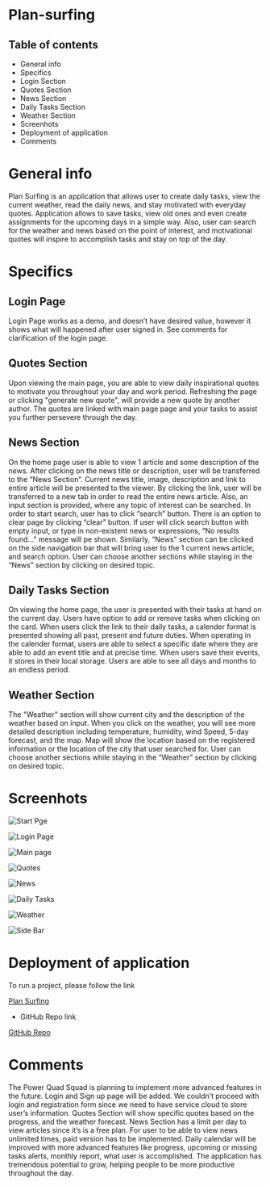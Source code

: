 # Plan-surfing

## Table of contents

* General info
* Specifics
 * Login Section
 * Quotes Section
 * News Section
 * Daily Tasks Section
 * Weather Section
 * Screenhots
 * Deployment of application
 * Comments



# General info

   Plan Surfing is an application that allows user to create daily tasks, view the current weather, read the daily news, and stay motivated with everyday quotes. Application allows to save tasks, view old ones and even create assignments for the upcoming days in a simple way. Also, user can search for the weather and news based on the point of interest, and motivational quotes will inspire to accomplish tasks and stay on top of the day. 




# Specifics

 ## Login Page

  Login Page works as a demo, and doesn’t have desired value, however it shows what will happened after user signed in. See comments for clarification of the login page.



 ## Quotes Section

   Upon viewing the main page, you are able to view daily inspirational quotes to motivate you throughout your day and work period. Refreshing the page or clicking "generate new quote", will provide a new quote by another author. The quotes are linked with main page page and your tasks to assist you further persevere through the day.  



 ## News Section

   On the home page user is able to view 1 article and some description of the news. After clicking on the news title or description, user will be transferred to the “News Section”. Current news title, image, description and link to entire article will be presented to the viewer. By clicking the link, user will be transferred to a new tab in order to read the entire news article. Also, an input section is provided, where any topic of interest can be searched. In order to start search, user has to click “search” button. There is an option to clear page by clicking “clear” button.  If user will click search button with empty input, or type in non-existent news or expressions, “No results found…” message will pe shown. Similarly, “News” section can be clicked on the side navigation bar that will bring user to the 1 current news article, and search option. User can choose another sections while staying in the “News” section by clicking on desired topic. 


 ## Daily Tasks Section

  
   On viewing the home page, the user is presented with their tasks at hand on the current day. Users have option to add or remove tasks when clicking on the card. When users click the link to their daily tasks, a calender format is presented showing all past, present and future duties. When operating in the calender format, users are able to select a specific date where they are able to add an event title and at precise time. When users save their events, it stores in their local storage. Users are able to see all days and months to an endless period.


 ## Weather Section

   The "Weather" section will show current city and the description of the weather based on input. When you click on the weather, you will see more detailed description including temperature, humidity, wind Speed, 5-day forecast, and the map. Map will show the location based on the registered information or the location of the city that user searched for. User can choose another sections while staying in the “Weather” section by clicking on desired topic. 



# Screenhots  
   
  ![Start Pge](/assets/images/login1.png)

  ![Login Page](/assets/images/login2.png)
 
  ![Main page](/assets/images/1.png)

  ![Quotes](/assets/images/quotes.png)

  ![News](/assets/images/news1.png)

  ![Daily Tasks]()

  ![Weather](/assets/images/weather1.png)

  ![Side Bar](/assets/images/news4.png)


# Deployment of application

 To run a project, please follow the link

 [Plan Surfing](https://hakeem235.github.io/Plan-surfing/)

 * GitHub Repo link

[GitHub Repo](https://github.com/hakeem235/Weather-Dashboard)


# Comments

 The Power Quad Squad is planning to implement more advanced features in the future. Login and Sign up page will be added. We couldn’t proceed with login and registration form since we need to have service cloud to store user’s information.  Quotes Section will show specific quotes based on the progress, and the weather forecast. News Section has a limit per day to view articles since it’s is a free plan. For user to be able to view news unlimited times, paid version has to be implemented. Daily calendar will be improved with more advanced features like progress, upcoming or missing tasks alerts, monthly report, what user is accomplished. The application has tremendous potential to grow, helping people to be more productive throughout the day.